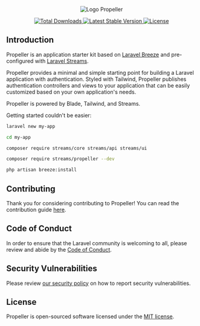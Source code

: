 <p align="center"><img src="/art/logo.svg" alt="Logo Propeller"></p>

<p align="center">
    <a href="https://packagist.org/packages/streams/propeller">
        <img src="https://img.shields.io/packagist/dt/streams/propeller" alt="Total Downloads">
    </a>
    <a href="https://packagist.org/packages/streams/propeller">
        <img src="https://img.shields.io/packagist/v/streams/propeller" alt="Latest Stable Version">
    </a>
    <a href="https://packagist.org/packages/streams/propeller">
        <img src="https://img.shields.io/packagist/l/streams/propeller" alt="License">
    </a>
</p>

## Introduction

Propeller is an application starter kit based on [Laravel Breeze](https://github.com/laravel/breeze) and pre-configured with [Laravel Streams](https://github.com/laravel-streams/streams).

Propeller provides a minimal and simple starting point for building a Laravel application with authentication. Styled with Tailwind, Propeller publishes authentication controllers and views to your application that can be easily customized based on your own application's needs.

Propeller is powered by Blade, Tailwind, and Streams. <!-- If you're looking for a more robust Laravel starter kit that includes two factor authentication, Livewire / Inertia support, and more, check out [Laravel Jetstream](https://jetstream.laravel.com). -->

Getting started couldn't be easier:

```bash
laravel new my-app

cd my-app

composer require streams/core streams/api streams/ui

composer require streams/propeller --dev

php artisan breeze:install
```

## Contributing

Thank you for considering contributing to Propeller! You can read the contribution guide [here](.github/CONTRIBUTING.md).

## Code of Conduct

In order to ensure that the Laravel community is welcoming to all, please review and abide by the [Code of Conduct](https://laravel.com/docs/contributions#code-of-conduct).

## Security Vulnerabilities

Please review [our security policy](https://github.com/laravel/propeller/security/policy) on how to report security vulnerabilities.

## License

Propeller is open-sourced software licensed under the [MIT license](LICENSE.md).
